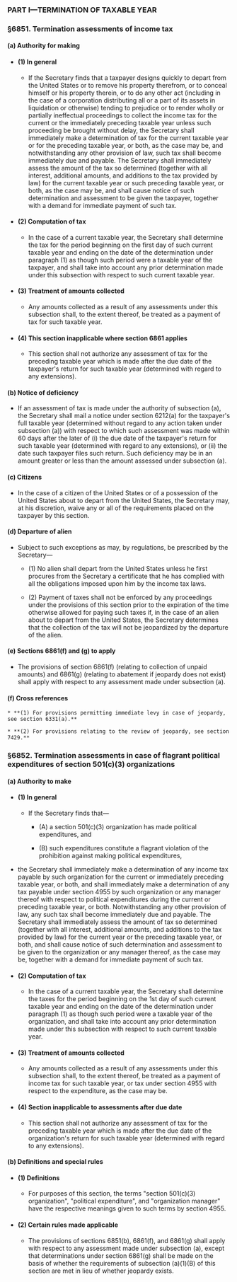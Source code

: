 ### PART I—TERMINATION OF TAXABLE YEAR

### §6851. Termination assessments of income tax
#### (a) Authority for making
* #### (1) In general
  * If the Secretary finds that a taxpayer designs quickly to depart from the United States or to remove his property therefrom, or to conceal himself or his property therein, or to do any other act (including in the case of a corporation distributing all or a part of its assets in liquidation or otherwise) tending to prejudice or to render wholly or partially ineffectual proceedings to collect the income tax for the current or the immediately preceding taxable year unless such proceeding be brought without delay, the Secretary shall immediately make a determination of tax for the current taxable year or for the preceding taxable year, or both, as the case may be, and notwithstanding any other provision of law, such tax shall become immediately due and payable. The Secretary shall immediately assess the amount of the tax so determined (together with all interest, additional amounts, and additions to the tax provided by law) for the current taxable year or such preceding taxable year, or both, as the case may be, and shall cause notice of such determination and assessment to be given the taxpayer, together with a demand for immediate payment of such tax.

* #### (2) Computation of tax
  * In the case of a current taxable year, the Secretary shall determine the tax for the period beginning on the first day of such current taxable year and ending on the date of the determination under paragraph (1) as though such period were a taxable year of the taxpayer, and shall take into account any prior determination made under this subsection with respect to such current taxable year.

* #### (3) Treatment of amounts collected
  * Any amounts collected as a result of any assessments under this subsection shall, to the extent thereof, be treated as a payment of tax for such taxable year.

* #### (4) This section inapplicable where section 6861 applies
  * This section shall not authorize any assessment of tax for the preceding taxable year which is made after the due date of the taxpayer's return for such taxable year (determined with regard to any extensions).

#### (b) Notice of deficiency
* If an assessment of tax is made under the authority of subsection (a), the Secretary shall mail a notice under section 6212(a) for the taxpayer's full taxable year (determined without regard to any action taken under subsection (a)) with respect to which such assessment was made within 60 days after the later of (i) the due date of the taxpayer's return for such taxable year (determined with regard to any extensions), or (ii) the date such taxpayer files such return. Such deficiency may be in an amount greater or less than the amount assessed under subsection (a).

#### (c) Citizens
* In the case of a citizen of the United States or of a possession of the United States about to depart from the United States, the Secretary may, at his discretion, waive any or all of the requirements placed on the taxpayer by this section.

#### (d) Departure of alien
* Subject to such exceptions as may, by regulations, be prescribed by the Secretary—

  * (1) No alien shall depart from the United States unless he first procures from the Secretary a certificate that he has complied with all the obligations imposed upon him by the income tax laws.

  * (2) Payment of taxes shall not be enforced by any proceedings under the provisions of this section prior to the expiration of the time otherwise allowed for paying such taxes if, in the case of an alien about to depart from the United States, the Secretary determines that the collection of the tax will not be jeopardized by the departure of the alien.

#### (e) Sections 6861(f) and (g) to apply
* The provisions of section 6861(f) (relating to collection of unpaid amounts) and 6861(g) (relating to abatement if jeopardy does not exist) shall apply with respect to any assessment made under subsection (a).

#### (f) Cross references
    * **(1) For provisions permitting immediate levy in case of jeopardy, see section 6331(a).**

    * **(2) For provisions relating to the review of jeopardy, see section 7429.**

### §6852. Termination assessments in case of flagrant political expenditures of section 501(c)(3) organizations
#### (a) Authority to make
* #### (1) In general
  * If the Secretary finds that—

    * (A) a section 501(c)(3) organization has made political expenditures, and

    * (B) such expenditures constitute a flagrant violation of the prohibition against making political expenditures,


* the Secretary shall immediately make a determination of any income tax payable by such organization for the current or immediately preceding taxable year, or both, and shall immediately make a determination of any tax payable under section 4955 by such organization or any manager thereof with respect to political expenditures during the current or preceding taxable year, or both. Notwithstanding any other provision of law, any such tax shall become immediately due and payable. The Secretary shall immediately assess the amount of tax so determined (together with all interest, additional amounts, and additions to the tax provided by law) for the current year or the preceding taxable year, or both, and shall cause notice of such determination and assessment to be given to the organization or any manager thereof, as the case may be, together with a demand for immediate payment of such tax.

* #### (2) Computation of tax
  * In the case of a current taxable year, the Secretary shall determine the taxes for the period beginning on the 1st day of such current taxable year and ending on the date of the determination under paragraph (1) as though such period were a taxable year of the organization, and shall take into account any prior determination made under this subsection with respect to such current taxable year.

* #### (3) Treatment of amounts collected
  * Any amounts collected as a result of any assessments under this subsection shall, to the extent thereof, be treated as a payment of income tax for such taxable year, or tax under section 4955 with respect to the expenditure, as the case may be.

* #### (4) Section inapplicable to assessments after due date
  * This section shall not authorize any assessment of tax for the preceding taxable year which is made after the due date of the organization's return for such taxable year (determined with regard to any extensions).

#### (b) Definitions and special rules
* #### (1) Definitions
  * For purposes of this section, the terms "section 501(c)(3) organization", "political expenditure", and "organization manager" have the respective meanings given to such terms by section 4955.

* #### (2) Certain rules made applicable
  * The provisions of sections 6851(b), 6861(f), and 6861(g) shall apply with respect to any assessment made under subsection (a), except that determinations under section 6861(g) shall be made on the basis of whether the requirements of subsection (a)(1)(B) of this section are met in lieu of whether jeopardy exists.